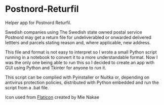# Postnord-Returfil
Helper app for Postnord Returfil.

Swedish companies using The Swedish state owned postal service Postnord may get a return file for undeliverabled or onwarded delivered lettters and parcels stating reason and, where applicable, new address.

This file and format is not easy to interpret so I wrote a small Python script running in a notebook to convert it to a more understandable format. Now I was the only one being able to run this so I decided to create an app with GUI using Python and Tkinter for anyone to run it.

This script can be complied with Pyinstaller or Nuitka or, depending on antivirus protection policies, distributed with Python embedded and run the script from a .bat file.

Icon used from <a href="https://www.flaticon.com/free-icons/convert-file" title="convert file icons">Flaticon</a> created by <a ref="https://www.flaticon.com/authors/mie-nakae">Mie Nakae</a>
